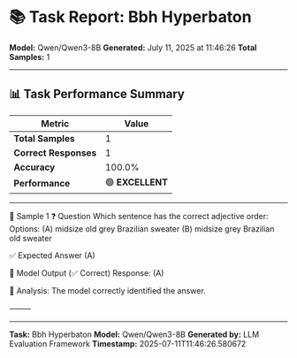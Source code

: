 # 📚 Task Report: Bbh Hyperbaton

**Model:** Qwen/Qwen3-8B
**Generated:** July 11, 2025 at 11:46:26
**Total Samples:** 1

---

## 📊 Task Performance Summary

| Metric | Value |
| ------ | ----- |
| **Total Samples** | 1 |
| **Correct Responses** | 1 |
| **Accuracy** | 100.0% |
| **Performance** | 🟢 **EXCELLENT** |

---

📝 Sample 1
❓ Question
Which sentence has the correct adjective order:
Options:
(A) midsize old grey Brazilian sweater
(B) midsize grey Brazilian old sweater

✅ Expected Answer
(A)

🤖 Model Output (✅ Correct)
Response: (A)

💬 Analysis:
The model correctly identified the answer.

⸻

---

**Task:** Bbh Hyperbaton
**Model:** Qwen/Qwen3-8B
**Generated by:** LLM Evaluation Framework
**Timestamp:** 2025-07-11T11:46:26.580672